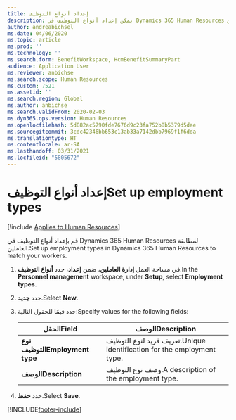 ```yaml
---
title: إعداد أنواع التوظيف
description: يمكن إعداد أنواع التوظيف في Dynamics 365 Human Resources لمطابقة العاملين.
author: andreabichsel
ms.date: 04/06/2020
ms.topic: article
ms.prod: ''
ms.technology: ''
ms.search.form: BenefitWorkspace, HcmBenefitSummaryPart
audience: Application User
ms.reviewer: anbichse
ms.search.scope: Human Resources
ms.custom: 7521
ms.assetid: ''
ms.search.region: Global
ms.author: anbichse
ms.search.validFrom: 2020-02-03
ms.dyn365.ops.version: Human Resources
ms.openlocfilehash: 5d882ac5790fde7676d9c23fa752b8b5379d5dae
ms.sourcegitcommit: 3cdc42346bb653c13ab33a7142dbb7969f1f6dda
ms.translationtype: HT
ms.contentlocale: ar-SA
ms.lasthandoff: 03/31/2021
ms.locfileid: "5805672"
---
```

# <a name="set-up-employment-types"></a><span data-ttu-id="c2386-103">إعداد أنواع التوظيف</span><span class="sxs-lookup"><span data-stu-id="c2386-103">Set up employment types</span></span>

[!include [Applies to Human Resources](../includes/applies-to-hr.md)]

<span data-ttu-id="c2386-104">قم بإعداد أنواع التوظيف في Dynamics 365 Human Resources لمطابقة العاملين.</span><span class="sxs-lookup"><span data-stu-id="c2386-104">Set up employment types in Dynamics 365 Human Resources to match your workers.</span></span>

1. <span data-ttu-id="c2386-105">في مساحة العمل **إدارة العاملين**، ضمن **إعداد**، حدد **أنواع التوظيف**.</span><span class="sxs-lookup"><span data-stu-id="c2386-105">In the **Personnel management** workspace, under **Setup**, select **Employment types**.</span></span>

2. <span data-ttu-id="c2386-106">حدد **جديد**.</span><span class="sxs-lookup"><span data-stu-id="c2386-106">Select **New**.</span></span>

3. <span data-ttu-id="c2386-107">حدد قيمًا للحقول التالية:</span><span class="sxs-lookup"><span data-stu-id="c2386-107">Specify values for the following fields:</span></span>

   | <span data-ttu-id="c2386-108">الحقل</span><span class="sxs-lookup"><span data-stu-id="c2386-108">Field</span></span> | <span data-ttu-id="c2386-109">‏‏الوصف</span><span class="sxs-lookup"><span data-stu-id="c2386-109">Description</span></span> |
   | --- | --- |
   | <span data-ttu-id="c2386-110">**نوع التوظيف**</span><span class="sxs-lookup"><span data-stu-id="c2386-110">**Employment type**</span></span> | <span data-ttu-id="c2386-111">تعريف فريد لنوع التوظيف.</span><span class="sxs-lookup"><span data-stu-id="c2386-111">Unique identification for the employment type.</span></span> |
   | <span data-ttu-id="c2386-112">**‏‏الوصف**</span><span class="sxs-lookup"><span data-stu-id="c2386-112">**Description**</span></span> | <span data-ttu-id="c2386-113">وصف نوع التوظيف.</span><span class="sxs-lookup"><span data-stu-id="c2386-113">A description of the employment type.</span></span> |

4. <span data-ttu-id="c2386-114">حدد **حفظ**.</span><span class="sxs-lookup"><span data-stu-id="c2386-114">Select **Save**.</span></span> 


[!INCLUDE[footer-include](../includes/footer-banner.md)]